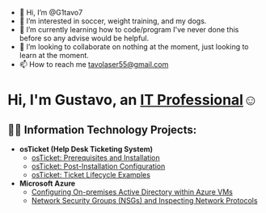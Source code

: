 - 👋 Hi, I’m @G1tavo7
- 👀 I’m interested in soccer, weight training, and my dogs.
- 🌱 I’m currently learning how to code/program I've never done this before so any advise would be helpful.
- 💞️ I’m looking to collaborate on nothing at the moment, just looking to learn at the moment.
- 📫 How to reach me tavolaser55@gmail.com
<h1>Hi, I'm Gustavo, an <a href="https://www.linkedin.com/in/gustavo-adame-b0449021a/?trk=public_profile-settings_edit-profile-content">IT Professional</a>☺</h1>

<h2>👨‍💻 Information Technology Projects:</h2>

- <b>osTicket (Help Desk Ticketing System)</b>
  - [osTicket: Prerequisites and Installation](https://github.com/g1tavo7/osticket-prereqs)
  - [osTicket: Post-Installation Configuration](https://github.com/g1tavo7/post-install-config)
  - [osTicket: Ticket Lifecycle Examples](https://github.com/g1tavo7/ticket-lifecycle)
- <b>Microsoft Azure</b>
  - [Configuring On-premises Active Directory within Azure VMs](https://github.com/g1tavo7/configure-ad)
  - [Network Security Groups (NSGs) and Inspecting Network Protocols](https://github.com/g1tavo7/azure-network-protocols)

